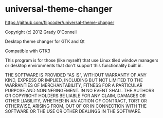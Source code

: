 universal-theme-changer
=======================

https://github.com/flipcoder/universal-theme-changer

Copyright (c) 2012 Grady O'Connell

Desktop theme changer for GTK and Qt

Compatible with GTK3

This program is for those (like myself) that use Linux tiled window managers or desktop environments that don't support this functionality built in.

THE SOFTWARE IS PROVIDED "AS IS", WITHOUT WARRANTY OF ANY KIND, EXPRESS OR IMPLIED, INCLUDING BUT NOT LIMITED TO THE WARRANTIES OF MERCHANTABILITY, FITNESS FOR A PARTICULAR PURPOSE AND NONINFRINGEMENT. IN NO EVENT SHALL THE AUTHORS OR COPYRIGHT HOLDERS BE LIABLE FOR ANY CLAIM, DAMAGES OR OTHER LIABILITY, WHETHER IN AN ACTION OF CONTRACT, TORT OR OTHERWISE, ARISING FROM, OUT OF OR IN CONNECTION WITH THE SOFTWARE OR THE USE OR OTHER DEALINGS IN THE SOFTWARE.
